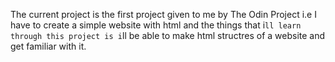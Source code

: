 The current project is the first project given to me by The Odin Project
i.e I have to create a simple website with html
and the things that i`ll learn through this project is i`ll be able to make html structres of a website and get familiar with it.
